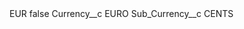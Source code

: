 <?xml version="1.0" encoding="UTF-8"?>
<CustomMetadata xmlns="http://soap.sforce.com/2006/04/metadata" xmlns:xsi="http://www.w3.org/2001/XMLSchema-instance" xmlns:xsd="http://www.w3.org/2001/XMLSchema">
    <label>EUR</label>
    <protected>false</protected>
    <values>
        <field>Currency__c</field>
        <value xsi:type="xsd:string">EURO</value>
    </values>
    <values>
        <field>Sub_Currency__c</field>
        <value xsi:type="xsd:string">CENTS</value>
    </values>
</CustomMetadata>
